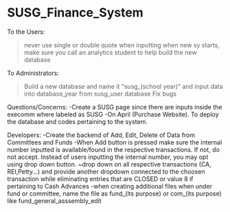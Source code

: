 # SUSG_Finance_System
To the Users:
>never use single or double quote when inputting
>when new sy starts, make sure you call an analytics student to help build the new database

To Administrators:
>Build a new database and name it "susg_(school year)" and input data into database_year from susg_user database
>Fix bugs

Questions/Concerns:
-Create a SUSG page since there are inputs inside the execomm where labeled as SUSG
-On April (Purchase Website). To deploy the database and codes pertaining to the system.

Developers:
-Create the backend of Add, Edit, Delete of Data from Committees and Funds
-When Add button is pressed make sure the internal number inputted is available/found in the respective transactions. If not, do not accept. Instead of users inputting the internal number, you may opt using drop down button. ~drop down on all respective transactions (CA, REI,Petty...) and provide another dropdown connected to the choosen transaction while eliminating entries that are CLOSED or value 8 if pertaining to Cash Advances
-when creating additional files when under fund or committee, name the file as fund_(its purpose) or com_(its purpose) like fund_general_asssembly_edit
